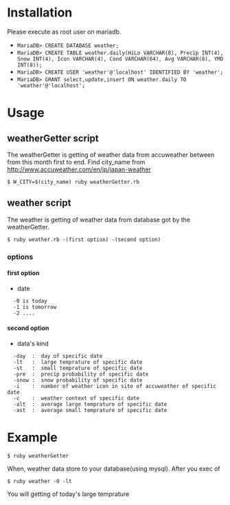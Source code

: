 # Installation
Please execute as root user on mariadb.
- ``MariaDB> CREATE DATABASE weather;``
- ``MariaDB> CREATE TABLE weather.daily(HiLo VARCHAR(8), Precip INT(4), Snow INT(4), Icon VARCHAR(4), Cond VARCHAR(64), Avg VARCHAR(8), YMD INT(8));``
- ``MariaDB> CREATE USER 'weather'@'localhost' IDENTIFIED BY 'weather';``
- ``MariaDB> GRANT select,update,insert ON weather.daily TO 'weather'@'localhost';``

# Usage

## weatherGetter script
The weatherGetter is getting of weather data from accuweather between from this month first to end.
Find city_name from http://www.accuweather.com/en/jp/japan-weather
```
$ W_CITY=$(city_name) ruby weatherGetter.rb
```

## weather script
The weather is getting of weather data from database got by the weatherGetter.
```
$ ruby weather.rb -(first option) -(second option)
```

### options

#### first option
- date
```
  -0 is today
  -1 is tomorrow
  -2 ....
```

#### second option
- data's kind
```
  -day  :  day of specific date
  -lt   :  large temprature of specific date
  -st   :  small temprature of specific date
  -pre  :  precip probability of specific date
  -snow :  snow probability of specific date
  -i    :  number of weather icon in site of accuweather of specific date
  -c    :  weather context of specific date
  -alt  :  average large temprature of specific date
  -ast  :  average small temprature of specific date
```

# Example
```
$ ruby weatherGetter
```
When, weather data store to your database(using mysql).
After you exec of
```
$ ruby weather -0 -lt
```
You will getting of today's large temprature
